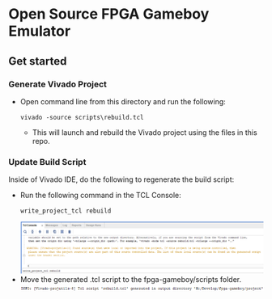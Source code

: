 # Open Source FPGA Gameboy Emulator

## Get started
### Generate Vivado Project
- Open command line from this directory and run the following:
  ```
  vivado -source scripts\rebuild.tcl
  ```
  - This will launch and rebuild the Vivado project using the files in this repo.

### Update Build Script
Inside of Vivado IDE, do the following to regenerate the build script:
- Run the following command in the TCL Console:
  ```
  write_project_tcl rebuild
  ```
  ![alt text](images/rebuild_project.png)
- Move the generated .tcl script to the fpga-gameboy/scripts folder.
![alt text](images/regen_tcl_script.png)